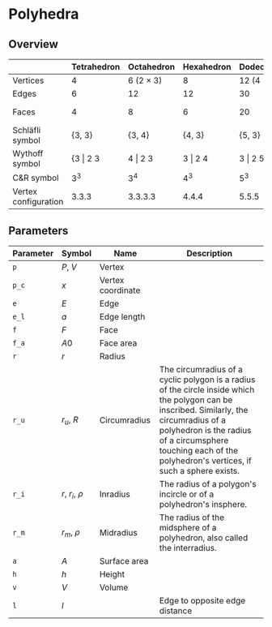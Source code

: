 # Polyhedra


## Overview

|                     | Tetrahedron    | Octahedron     | Hexahedron     | Dodecahedron   | Icosahedron    |
|---------------------|----------------|----------------|----------------|----------------|----------------|
| Vertices            | 4              | 6 (2 × 3)      | 8              | 12 (4 × 3)     | 12             |
| Edges               | 6              | 12             | 12             | 30             | 30             |
| Faces               | 4              | 8              | 6              | 20             | 20 (8 + 4 × 3) |
| Schläfli symbol      | {3, 3}         | {3, 4}         | {4, 3}         | {5, 3}         | {3, 5}         |
| Wythoff symbol      | {3 &#124; 2 3  | 4 &#124; 2 3   | 3 &#124; 2 4   | 3 &#124; 2 5   | 5 &#124; 2 3   |
| C&R symbol          | 3<sup>3</sup>  | 3<sup>4</sup>  | 4<sup>3</sup>  | 5<sup>3</sup>  | 3<sup>5</sup>  |
| Vertex configuration | 3.3.3          | 3.3.3.3        | 4.4.4          | 5.5.5          | 3.3.3.3.3      |





## Parameters

| Parameter      | Symbol         | Name           | Description    |
|----------------|----------------|----------------|----------------|
| `p`              | $P$, $V$       | Vertex         |                |
| `p_c`            | $x$            | Vertex coordinate        |                |
| `e`              | $E$            | Edge           |                |
| `e_l`            | $a$            | Edge length    |                |
| `f`              | $F$            | Face           |                |
| `f_a`            | $A0$           | Face area      |                |
| `r`              | $r$            | Radius         |                |
| `r_u`            | $r_u$, $R$        | Circumradius | The circumradius of a cyclic polygon is a radius of the circle inside which the polygon can be inscribed. Similarly, the circumradius of a polyhedron is the radius of a circumsphere touching each of the polyhedron's vertices, if such a sphere exists. |
| `r_i`            | $r$, $r_i$, $\rho$           | Inradius         | The radius of a polygon's incircle or of a polyhedron's insphere. |
| `r_m`            | $r_m$, $\rho$          | Midradius | The radius of the midsphere of a polyhedron, also called the interradius. |
| `a`              | $A$            | Surface area   |                |
| `h`              | $h$            | Height         |                |
| `v`              | $V$            | Volume         |                |
| `l`              | $l$            |                | Edge to opposite edge distance   |


